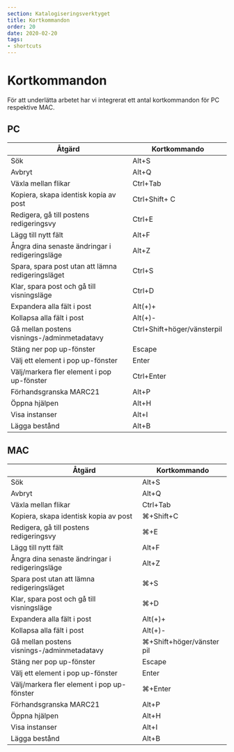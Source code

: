 ```yaml
---
section: Katalogiseringsverktyget
title: Kortkommandon
order: 20
date: 2020-02-20
tags:
- shortcuts
---
```


# Kortkommandon

För att underlätta arbetet har vi integrerat ett antal kortkommandon för PC respektive MAC.
 
## PC 
    
|               Åtgärd 				 		    	| 		 									Kortkommando 																	|
|						 ------------------------- 						     | 					------------------------- 																|
| Sök				|Alt+S  								    |
| Avbryt 				|Alt+Q  								    |
| Växla mellan flikar 				|Ctrl+Tab  								    |
| Kopiera, skapa identisk kopia av post 				|Ctrl+Shift+ C  								    |
| Redigera, gå till postens redigeringsvy 						|Ctrl+E  				  							    |
| Lägg till nytt fält							|  																  Alt+F 														  |
| Ångra dina senaste ändringar i redigeringsläge	| 			Alt+Z		  |  
| Spara, spara post utan att lämna redigeringsläget   | Ctrl+S |
| Klar, spara post och gå till visningsläge | Ctrl+D |
| Expandera alla fält i post 		|						Alt(+)+                 |
| Kollapsa alla fält i post | Alt(+)-   										  |
| Gå mellan postens visnings-/adminmetadatavy    |Ctrl+Shift+höger/vänsterpil   	  |
| Stäng ner pop up-fönster | Escape |
| Välj ett element i pop up-fönster | Enter |
| Välj/markera fler element i pop up-fönster | Ctrl+Enter |
| Förhandsgranska MARC21 | Alt+P |
| Öppna hjälpen | Alt+H |
| Visa instanser | Alt+I |
| Lägga bestånd | Alt+B |

## MAC 
    
|               Åtgärd 		 				    	| 						 					Kortkommando 																	|
|						 ------------------------- 						    | 										------------------------- 																|
| Sök				| Alt+S  								    |
| Avbryt 				|Alt+Q  								    |
| Växla mellan flikar 				|Ctrl+Tab  								    |
| Kopiera, skapa identisk kopia av post  				| ⌘+Shift+C  								|
| Redigera, gå till postens redigeringsvy  | ⌘+E   |
| Lägg till nytt fält | Alt+F  |
| Ångra dina senaste ändringar i redigeringsläge | Alt+Z |
| Spara post utan att lämna redigeringsläget   | ⌘+S |
| Klar, spara post och gå till visningsläge | ⌘+D |
| Expandera alla fält i post 		|						Alt(+)+                 |
| Kollapsa alla fält i post | Alt(+)-   										  |
| Gå mellan postens visnings-/adminmetadatavy       | ⌘+Shift+höger/vänster pil |
| Stäng ner pop up-fönster | Escape |
| Välj ett element i pop up-fönster | Enter |
| Välj/markera fler element i pop up-fönster | ⌘+Enter |
| Förhandsgranska MARC21 | Alt+P |
| Öppna hjälpen | Alt+H |
| Visa instanser | Alt+I |
| Lägga bestånd | Alt+B |

